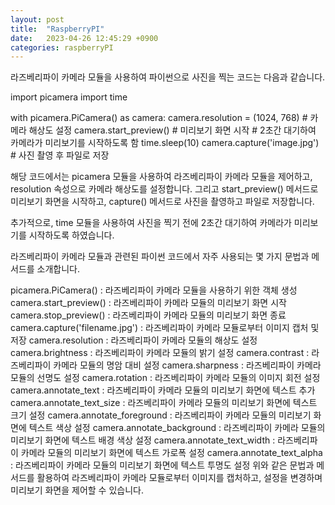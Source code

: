 ```yaml
---
layout: post
title:  "RaspberryPI"
date:   2023-04-26 12:45:29 +0900
categories: raspberryPI
---
```





라즈베리파이 카메라 모듈을 사용하여 파이썬으로 사진을 찍는 코드는 다음과 같습니다.

import picamera
import time

with picamera.PiCamera() as camera:
    camera.resolution = (1024, 768) # 카메라 해상도 설정
    camera.start_preview() # 미리보기 화면 시작
    # 2초간 대기하여 카메라가 미리보기를 시작하도록 함
    time.sleep(10)
    camera.capture('image.jpg') # 사진 촬영 후 파일로 저장


해당 코드에서는 picamera 모듈을 사용하여 라즈베리파이 카메라 모듈을 제어하고, resolution 속성으로 카메라 해상도를 설정합니다. 그리고 start_preview() 메서드로 미리보기 화면을 시작하고, capture() 메서드로 사진을 촬영하고 파일로 저장합니다.

추가적으로, time 모듈을 사용하여 사진을 찍기 전에 2초간 대기하여 카메라가 미리보기를 시작하도록 하였습니다.







라즈베리파이 카메라 모듈과 관련된 파이썬 코드에서 자주 사용되는 몇 가지 문법과 메서드를 소개합니다.

picamera.PiCamera() : 라즈베리파이 카메라 모듈을 사용하기 위한 객체 생성
camera.start_preview() : 라즈베리파이 카메라 모듈의 미리보기 화면 시작
camera.stop_preview() : 라즈베리파이 카메라 모듈의 미리보기 화면 종료
camera.capture('filename.jpg') : 라즈베리파이 카메라 모듈로부터 이미지 캡처 및 저장
camera.resolution : 라즈베리파이 카메라 모듈의 해상도 설정
camera.brightness : 라즈베리파이 카메라 모듈의 밝기 설정
camera.contrast : 라즈베리파이 카메라 모듈의 명암 대비 설정
camera.sharpness : 라즈베리파이 카메라 모듈의 선명도 설정
camera.rotation : 라즈베리파이 카메라 모듈의 이미지 회전 설정
camera.annotate_text : 라즈베리파이 카메라 모듈의 미리보기 화면에 텍스트 추가
camera.annotate_text_size : 라즈베리파이 카메라 모듈의 미리보기 화면에 텍스트 크기 설정
camera.annotate_foreground : 라즈베리파이 카메라 모듈의 미리보기 화면에 텍스트 색상 설정
camera.annotate_background : 라즈베리파이 카메라 모듈의 미리보기 화면에 텍스트 배경 색상 설정
camera.annotate_text_width : 라즈베리파이 카메라 모듈의 미리보기 화면에 텍스트 가로폭 설정
camera.annotate_text_alpha : 라즈베리파이 카메라 모듈의 미리보기 화면에 텍스트 투명도 설정
위와 같은 문법과 메서드를 활용하여 라즈베리파이 카메라 모듈로부터 이미지를 캡처하고, 설정을 변경하며 미리보기 화면을 제어할 수 있습니다.